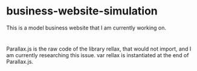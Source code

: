 # business-website-simulation
This is a model business website that I am currently working on. 
#
Parallax.js is the raw code of the library rellax, that would not import, and I am currently researching this issue. var rellax is instantiated at the end of Parallax.js. 
